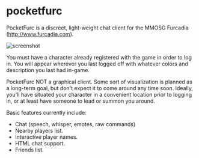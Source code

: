 # pocketfurc
PocketFurc is a discreet, light-weight chat client for the MMOSG Furcadia (http://www.furcadia.com).

![screenshot](http://i.imgur.com/G43f6Gp.png)

You must have a character already registered with the game in order to log in.
You will appear wherever you last logged off with whatever colors and description you last had in-game.

PocketFurc NOT a graphical client. Some sort of visualization is planned as a long-term goal, but don't expect it to come around any time soon. Ideally, you'll have situated your character in a convenient location prior to logging in, or at least have someone to lead or summon you around.

Basic features currently include:
- Chat (speech, whisper, emotes, raw commands)
- Nearby players list.
- Interactive player names.
- HTML chat support.
- Friends list.
